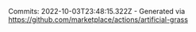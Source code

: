 Commits: 2022-10-03T23:48:15.322Z - Generated via https://github.com/marketplace/actions/artificial-grass
<br>
